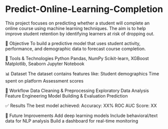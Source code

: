 # Predict-Online-Learning-Completion
This project focuses on predicting whether a student will complete an online course using machine learning techniques. The aim is to help improve student retention by identifying learners at risk of dropping out.

📌 Objective
To build a predictive model that uses student activity, performance, and demographic data to forecast course completion.

🔧 Tools & Technologies
Python
Pandas, NumPy
Scikit-learn, XGBoost
Matplotlib, Seaborn
Jupyter Notebook

📊 Dataset
The dataset contains features like:
Student demographics
Time spent on platform
Assessment scores

🔁 Workflow
Data Cleaning & Preprocessing
Exploratory Data Analysis
Feature Engineering
Model Building & Evaluation
Prediction

✅ Results
The best model achieved:
Accuracy: XX%
ROC AUC Score: XX


🚀 Future Improvements
Add deep learning models
Include behavioral/text data for NLP analysis
Build a dashboard for real-time monitoring


